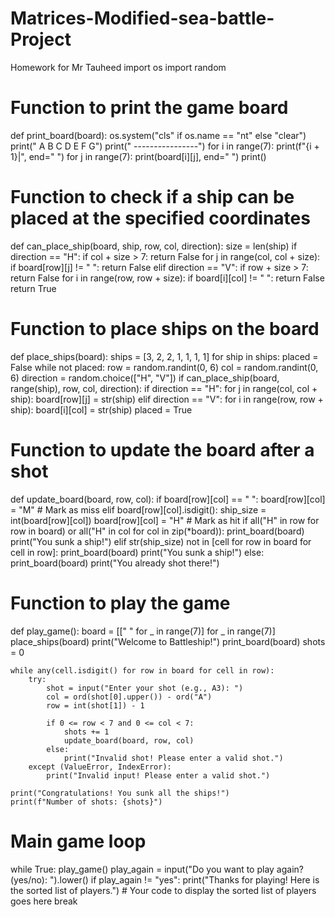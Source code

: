# Matrices-Modified-sea-battle-Project
Homework for Mr Tauheed
import os
import random

# Function to print the game board
def print_board(board):
    os.system("cls" if os.name == "nt" else "clear")
    print("   A B C D E F G")
    print("  ----------------")
    for i in range(7):
        print(f"{i + 1}|", end=" ")
        for j in range(7):
            print(board[i][j], end=" ")
        print()

# Function to check if a ship can be placed at the specified coordinates
def can_place_ship(board, ship, row, col, direction):
    size = len(ship)
    if direction == "H":
        if col + size > 7:
            return False
        for j in range(col, col + size):
            if board[row][j] != " ":
                return False
    elif direction == "V":
        if row + size > 7:
            return False
        for i in range(row, row + size):
            if board[i][col] != " ":
                return False
    return True

# Function to place ships on the board
def place_ships(board):
    ships = [3, 2, 2, 1, 1, 1, 1]
    for ship in ships:
        placed = False
        while not placed:
            row = random.randint(0, 6)
            col = random.randint(0, 6)
            direction = random.choice(["H", "V"])
            if can_place_ship(board, range(ship), row, col, direction):
                if direction == "H":
                    for j in range(col, col + ship):
                        board[row][j] = str(ship)
                elif direction == "V":
                    for i in range(row, row + ship):
                        board[i][col] = str(ship)
                placed = True

# Function to update the board after a shot
def update_board(board, row, col):
    if board[row][col] == " ":
        board[row][col] = "M"  # Mark as miss
    elif board[row][col].isdigit():
        ship_size = int(board[row][col])
        board[row][col] = "H"  # Mark as hit
        if all("H" in row for row in board) or all("H" in col for col in zip(*board)):
            print_board(board)
            print("You sunk a ship!")
        elif str(ship_size) not in [cell for row in board for cell in row]:
            print_board(board)
            print("You sunk a ship!")
    else:
        print_board(board)
        print("You already shot there!")

# Function to play the game
def play_game():
    board = [[" " for _ in range(7)] for _ in range(7)]
    place_ships(board)
    print("Welcome to Battleship!")
    print_board(board)
    shots = 0

    while any(cell.isdigit() for row in board for cell in row):
        try:
            shot = input("Enter your shot (e.g., A3): ")
            col = ord(shot[0].upper()) - ord("A")
            row = int(shot[1]) - 1

            if 0 <= row < 7 and 0 <= col < 7:
                shots += 1
                update_board(board, row, col)
            else:
                print("Invalid shot! Please enter a valid shot.")
        except (ValueError, IndexError):
            print("Invalid input! Please enter a valid shot.")

    print("Congratulations! You sunk all the ships!")
    print(f"Number of shots: {shots}")

# Main game loop
while True:
    play_game()
    play_again = input("Do you want to play again? (yes/no): ").lower()
    if play_again != "yes":
        print("Thanks for playing! Here is the sorted list of players.")
        # Your code to display the sorted list of players goes here
        break
